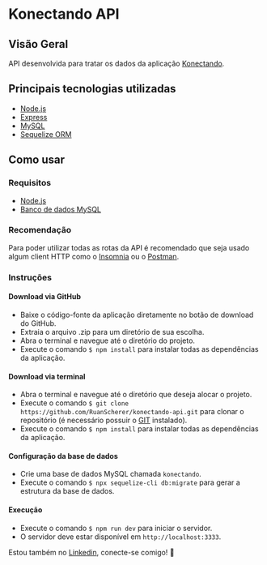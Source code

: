 # Konectando API

## Visão Geral
API desenvolvida para tratar os dados da aplicação [Konectando](https://github.com/RuanScherer/konectando-platform).

## Principais tecnologias utilizadas
- [Node.js](https://nodejs.org/)
- [Express](https://expressjs.com/pt-br/)
- [MySQL](https://www.mysql.com/)
- [Sequelize ORM](https://sequelize.org/)

## Como usar

### Requisitos
- [Node.js](https://nodejs.org)
- [Banco de dados MySQL](https://www.mysql.com/)

### Recomendação
Para poder utilizar todas as rotas da API é recomendado que seja usado algum client HTTP como o [Insomnia](insomnia.rest/) ou o [Postman](https://www.postman.com/).

### Instruções

#### Download via GitHub
- Baixe o código-fonte da aplicação diretamente no botão de download do GitHub.
- Extraia o arquivo .zip para um diretório de sua escolha.
- Abra o terminal e navegue até o diretório do projeto.
- Execute o comando `$ npm install` para instalar todas as dependências da aplicação.

#### Download via terminal
- Abra o terminal e navegue até o diretório que deseja alocar o projeto.
- Execute o comando `$ git clone https://github.com/RuanScherer/konectando-api.git` para clonar o repositório (é necessário possuir o [GIT](https://git-scm.com/) instalado).
- Execute o comando `$ npm install` para instalar todas as dependências da aplicação.

#### Configuração da base de dados
- Crie uma base de dados MySQL chamada `konectando`.
- Execute o comando `$ npx sequelize-cli db:migrate` para gerar a estrutura da base de dados.

#### Execução
- Execute o comando `$ npm run dev` para iniciar o servidor.
- O servidor deve estar disponível em `http://localhost:3333`.

Estou também no [Linkedin](https://www.linkedin.com/in/ruan-scherer/), conecte-se comigo! :rocket: